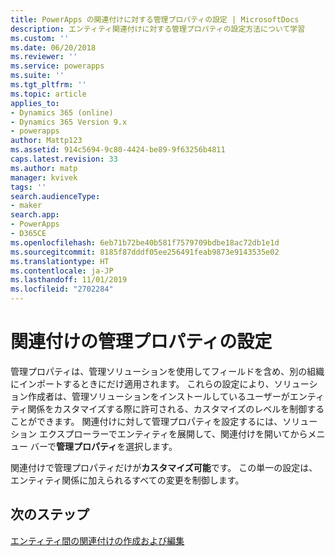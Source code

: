```yaml
---
title: PowerApps の関連付けに対する管理プロパティの設定 | MicrosoftDocs
description: エンティティ関連付けに対する管理プロパティの設定方法について学習
ms.custom: ''
ms.date: 06/20/2018
ms.reviewer: ''
ms.service: powerapps
ms.suite: ''
ms.tgt_pltfrm: ''
ms.topic: article
applies_to:
- Dynamics 365 (online)
- Dynamics 365 Version 9.x
- powerapps
author: Mattp123
ms.assetid: 914c5694-9c80-4424-be89-9f63256b4811
caps.latest.revision: 33
ms.author: matp
manager: kvivek
tags: ''
search.audienceType:
- maker
search.app:
- PowerApps
- D365CE
ms.openlocfilehash: 6eb71b72be40b581f7579709bdbe18ac72db1e1d
ms.sourcegitcommit: 8185f87dddf05ee256491feab9873e9143535e02
ms.translationtype: HT
ms.contentlocale: ja-JP
ms.lasthandoff: 11/01/2019
ms.locfileid: "2702284"
---
```

# <a name="set-managed-properties-for-relationships"></a>関連付けの管理プロパティの設定

<a name="BKMK_ManagedProperties"></a>   

 管理プロパティは、管理ソリューションを使用してフィールドを含め、別の組織にインポートするときにだけ適用されます。 これらの設定により、ソリューション作成者は、管理ソリューションをインストールしているユーザーがエンティティ関係をカスタマイズする際に許可される、カスタマイズのレベルを制御することができます。 関連付けに対して管理プロパティを設定するには、ソリューション エクスプローラーでエンティティを展開して、関連付けを開いてからメニュー バーで**管理プロパティ**を選択します。  
  
 関連付けで管理プロパティだけが**カスタマイズ可能**です。 この単一の設定は、エンティティ関係に加えられるすべての変更を制御します。  
  
## <a name="next-steps"></a>次のステップ

[エンティティ間の関連付けの作成および編集](create-edit-entity-relationships.md)
